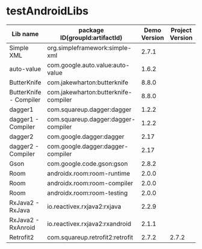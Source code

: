 # testAndroidLibs

| Lib name               | package ID(groupId:artifactId)       |  Demo Version |  Project Version | Latest version |
| ---------------------- | ------------------------------------ |  -------------- | ------------ | --------------- |
| Simple XML             | org.simpleframework:simple-xml       |  2.7.1          |              |                 |
| auto-value             | com.google.auto.value:auto-value     |  1.6.2          |              |                 |
| ButterKnife            | com.jakewharton:butterknife          |  8.8.0          |              |                 |
| ButterKnife - Compiler | com.jakewharton:butterknife-compiler |  8.8.0          |              |                 |
| dagger1                | com.squareup.dagger:dagger           |  1.2.2          |              |                 |
| dagger1 - Compiler     | com.squareup.dagger:dagger-compiler  |  1.2.2          |              |                 |
| dagger2                | com.google.dagger:dagger             |  2.17           |              |                 |
| dagger2 - Compiler     | com.google.dagger:dagger-compiler    |  2.17           |              |                 |
| Gson                   | com.google.code.gson:gson            |  2.8.2          |              |                 |
| Room                   | androidx.room:room-runtime           |  2.0.0          |              |                 |
| Room                   | androidx.room:room-compiler          |  2.0.0          |              |                 |
| Room                   | androidx.room:room-testing           |  2.0.0          |              |                 |
| RxJava2 - RxJava       | io.reactivex.rxjava2:rxjava          |  2.2.9          |              |                 |
| RxJava2 - RxAnroid     | io.reactivex.rxjava2:rxandroid       |  2.1.1          |              |                 |
| Retrofit2              | com.squareup.retrofit2:retrofit      |  2.7.2          |   2.7.2           |          2.9.0       |
